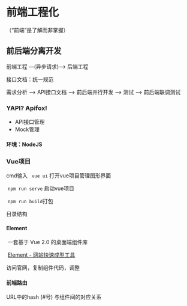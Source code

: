 # 前端工程化

（“前端”是了解而非掌握）

## 前后端分离开发

前端工程 —(异步请求)—> 后端工程

接口文档：统一规范

需求分析 --> API接口文档 --> 前后端并行开发 --> 测试 --> 前后端联调测试

### YAPI? Apifox!

- API接口管理
- Mock管理

#### 环境：NodeJS

### Vue项目

cmd输入 ` vue ui` 打开vue项目管理图形界面

​		`npm run serve` 启动vue项目

​		`npm run build`打包

目录结构

#### Element

​	一套基于 Vue 2.0 的桌面端组件库

​	[Element - 网站快速成型工具](https://element.eleme.cn/#/zh-CN)

访问官网，复制组件代码，调整

#### 前端路由

URL中的hash (#号) 与组件间的对应关系